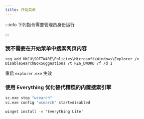 ```yaml
---
title: 开始菜单
---
```


:::info 下列指令需要管理员身份运行

:::

### 我不需要在开始菜单中搜索网页内容

    reg add HKCU\SOFTWARE\Policies\Microsoft\Windows\Explorer /v DisableSearchBoxSuggestions /t REG_DWORD /f /d 1

重启 `explorer.exe` 生效

### 使用 Everything 优化替代糟糕的内置搜索引擎

```bat
sc.exe stop "wsearch"
sc.exe config "wsearch" start=disabled

winget install -e 'Everything Lite'

```
